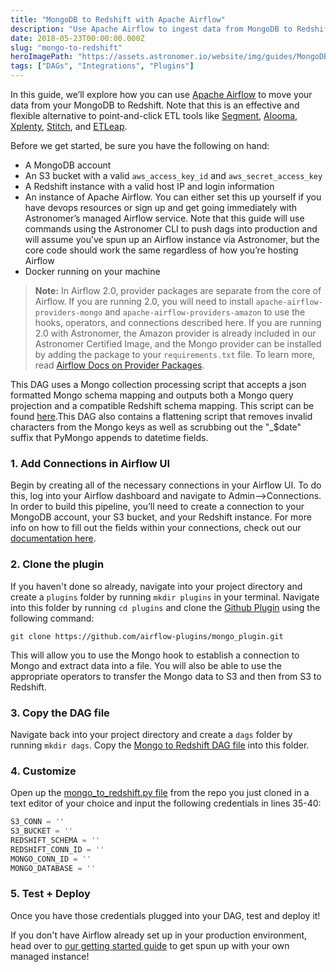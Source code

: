```yaml
---
title: "MongoDB to Redshift with Apache Airflow"
description: "Use Apache Airflow to ingest data from MongoDB to Redshift"
date: 2018-05-23T00:00:00.000Z
slug: "mongo-to-redshift"
heroImagePath: "https://assets.astronomer.io/website/img/guides/MongoDBToRedshift_preview.png"
tags: ["DAGs", "Integrations", "Plugins"]
---
```


In this guide, we’ll explore how you can use [Apache Airflow](https://airflow.apache.org/) to move your data from your MongoDB to Redshift. Note that this is an effective and flexible alternative to point-and-click ETL tools like [Segment](https://segment.com), [Alooma](https://alooma.com), [Xplenty](https://www.xplenty.com), [Stitch](https://stitchdata.com), and [ETLeap](https://etleap.com/).

Before we get started, be sure you have the following on hand:

* A MongoDB account
* An S3 bucket with a valid `aws_access_key_id` and `aws_secret_access_key`
* A Redshift instance with a valid host IP and login information
* An instance of Apache Airflow. You can either set this up yourself if you have devops resources or sign
  up and get going immediately with Astronomer’s managed Airflow service. Note that this guide will use
  commands using the Astronomer CLI to push dags into production and will assume you’ve spun up an Airflow
  instance via Astronomer, but the core code should work the same regardless of how you’re hosting Airflow
* Docker running on your machine

> **Note:** In Airflow 2.0, provider packages are separate from the core of Airflow. If you are running 2.0, you will need to install `apache-airflow-providers-mongo` and `apache-airflow-providers-amazon` to use the hooks, operators, and connections described here. If you are running 2.0 with Astronomer, the Amazon provider is already included in our Astronomer Certified Image, and the Mongo provider can be installed by adding the package to your `requirements.txt` file. To learn more, read [Airflow Docs on Provider Packages](https://airflow.apache.org/docs/apache-airflow-providers/index.html).

This DAG uses a Mongo collection processing script that accepts a json formatted Mongo schema mapping and outputs both a Mongo query projection and a compatible Redshift schema mapping. This script can be found [here](https://github.com/airflow-plugins/Example-Airflow-DAGs/blob/master/etl/mongo_to_redshift/collections/_collection_processing.py).This DAG also contains a flattening script that removes invalid characters from the Mongo keys as well as scrubbing out the "_$date" suffix that PyMongo appends to datetime fields.

### 1. Add Connections in Airflow UI

Begin by creating all of the necessary connections in your Airflow UI. To do this, log into your Airflow dashboard and navigate to Admin-->Connections. In order to build this pipeline, you’ll need to create a connection to your MongoDB account, your S3 bucket, and your Redshift instance. For more info on how to fill out the fields within your connections, check out our [documentation here](https://www.astronomer.io/guides/connections/).

### 2. Clone the plugin

If you haven't done so already, navigate into your project directory and create a `plugins` folder by running  `mkdir plugins` in your terminal. Navigate into this folder by running `cd plugins` and clone the [Github Plugin](https://github.com/airflow-plugins/mongo_plugin) using the following command:

`git clone https://github.com/airflow-plugins/mongo_plugin.git`

This will allow you to use the Mongo hook to establish a connection to Mongo and extract data into a file. You will also be able to use the appropriate operators to transfer the Mongo data to S3 and then from S3 to Redshift.

### 3. Copy the DAG file

Navigate back into your project directory and create a `dags` folder by running `mkdir dags`. Copy the [Mongo to Redshift DAG file](https://github.com/airflow-plugins/Example-Airflow-DAGs/blob/master/etl/mongo_to_redshift.py) into this folder.

### 4. Customize

Open up the [mongo_to_redshift.py file](https://github.com/airflow-plugins/Example-Airflow-DAGs/blob/master/etl/mongo_to_redshift/mongo_to_redshift.py) from the repo you just cloned in a text editor of your choice and input the following credentials in lines 35-40:

```python
S3_CONN = ''
S3_BUCKET = ''
REDSHIFT_SCHEMA = ''
REDSHIFT_CONN_ID = ''
MONGO_CONN_ID = ''
MONGO_DATABASE = ''
```

### 5. Test + Deploy

Once you have those credentials plugged into your DAG, test and deploy it!

If you don't have Airflow already set up in your production environment, head over to [our getting started guide](https://astronomer.io/docs/getting-started) to get spun up with your own managed instance!
